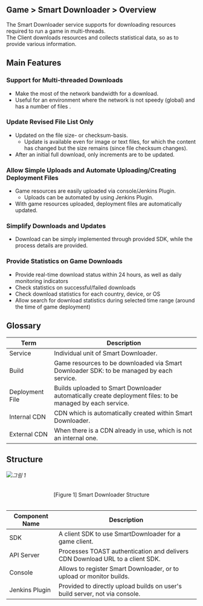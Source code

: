 ## Game > Smart Downloader > Overview

The Smart Downloader service supports for downloading resources required to run a game in multi-threads.  
The Client downloads resources and collects statistical data, so as to provide various information.  


## Main Features 


### Support for Multi-threaded Downloads 
- Make the most of the network bandwidth for a download. 
- Useful for an environment where the network is not speedy (global) and has a number of files .


### Update Revised File List Only 
- Updated on the file size- or checksum-basis. 
	- Update is available even for image or text files, for which the content has changed but the size remains (since file checksum changes).  
- After an initial full download, only increments are to be updated. 


### Allow Simple Uploads and Automate Uploading/Creating Deployment Files 
- Game resources are easily uploaded via console/Jenkins Plugin. 
	- Uploads can be automated by using Jenkins Plugin. 
- With game resources uploaded, deployment files are automatically updated. 


### Simplify Downloads and Updates 
- Download can be simply implemented through provided SDK, while the process details are provided. 


### Provide Statistics on Game Downloads 

- Provide real-time download status within 24 hours, as well as daily monitoring indicators 
- Check statistics on successful/failed downloads
- Check download statistics for each country, device, or OS
- Allow search  for download statistics during selected time range (around the time of game deployment)


## Glossary 

| Term | Description |
| --- | --- |
| Service | Individual unit of Smart Downloader. |
| Build | Game resources to be downloaded via Smart Downloader SDK: to be managed by each service. |
| Deployment File | Builds uploaded to Smart Downloader automatically create deployment files: to be managed by each service. |
| Internal CDN | CDN which is automatically created within Smart Downloader. |
| External CDN | When there is a CDN already in use, which is not an internal one. |


## Structure 

###### ![그림 1](http://static.toastoven.net/prod_smartdownloader/overview/smartdl_overview_structure_en.png)
<center> [Figure 1] Smart Downloader Structure </center>

<br>

| Component Name | Description |
| --- | --- |
| SDK | A client SDK to use SmartDownloader for a game client. |
| API Server | Processes TOAST authentication and delivers CDN Download URL to a client SDK. |
| Console |	Allows to register Smart Downloader, or to upload or monitor builds. |
| Jenkins Plugin | Provided to directly upload builds on user's build server, not via console. |
